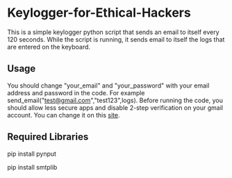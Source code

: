 # Keylogger-for-Ethical-Hackers
This is a simple keylogger python script that sends an email to itself every 120 seconds.
While the script is running, it sends email to itself the logs that are entered on the keyboard. 

## Usage
You should change "your_email" and "your_password" with your email address and password in the code.
For example send_email("test@gmail.com","test123",logs).
Before running the code, you should allow less secure apps and disable 2-step verification on your gmail account. You can change it on this [site](https://myaccount.google.com/u/1/lesssecureapps?pli=1&pageId=none).
## Required Libraries
pip install pynput 

pip install smtplib
